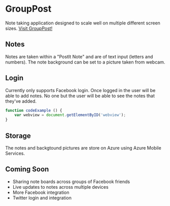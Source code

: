 # GroupPost

Note taking application designed to scale well on multiple different screen sizes. [Visit GroupPost!](https://grouppost.azurewebsites.net)

## Notes

Notes are taken within a "PostIt Note" and are of text input (letters and numbers). The note background can be set to a picture taken from webcam.

## Login

Currently only supports Facebook login. Once logged in the user will be able to add notes. No one but the user will be able to see the notes that they've added.

```javascript
function codeExample () {
	var webview = document.getElementByID('webview');
}
```

## Storage

The notes and backgtound pictures are store on Azure using Azure Mobile Services.

## Coming Soon

- Sharing note boards across groups of Facebook friends
- Live updates to notes across multiple devices
- More Facebook integration
- Twitter login and integration
